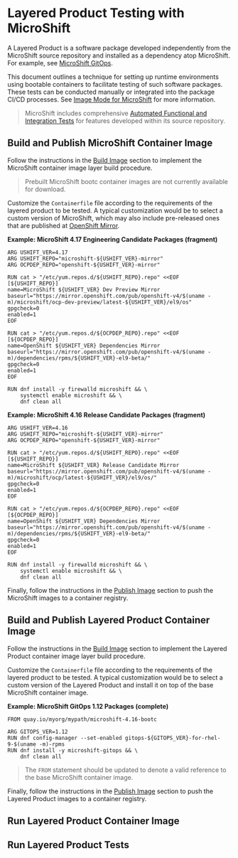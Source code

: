# Layered Product Testing with MicroShift

A Layered Product is a software package developed independently from the MicroShift
source repository and installed as a dependency atop MicroShift. For example, see
[MicroShift GitOps](https://docs.redhat.com/en/documentation/red_hat_build_of_microshift/4.16/html/installing/microshift-install-rpm#microshift-installing-rpms-for-gitops_microshift-install-rpm).

This document outlines a technique for setting up runtime environments using
bootable containers to facilitate testing of such software packages. These tests
can be conducted manually or integrated into the package CI/CD processes. See
[Image Mode for MicroShift](./image_mode.md) for more information.

> MicroShift includes comprehensive [Automated Functional and Integration Tests](../../test/README.md)
> for features developed within its source repository.

## Build and Publish MicroShift Container Image

Follow the instructions in the [Build Image](./image_mode.md#build-image) section
to implement the MicroShift container image layer build procedure.

> Prebuilt MicroShift bootc container images are not currently available for
> download.

Customize the `Containerfile` file according to the requirements of the layered
product to be tested. A typical customization would be to select a custom version
of MicroShift, which may also include pre-released ones that are published at
[OpenShift Mirror](mirror.openshift.com).

**Example: MicroShift 4.17 Engineering Candidate Packages (fragment)**

```docker
ARG USHIFT_VER=4.17
ARG USHIFT_REPO="microshift-${USHIFT_VER}-mirror"
ARG OCPDEP_REPO="openshift-${USHIFT_VER}-mirror"

RUN cat > "/etc/yum.repos.d/${USHIFT_REPO}.repo" <<EOF
[${USHIFT_REPO}]
name=MicroShift ${USHIFT_VER} Dev Preview Mirror
baseurl="https://mirror.openshift.com/pub/openshift-v4/$(uname -m)/microshift/ocp-dev-preview/latest-${USHIFT_VER}/el9/os"
gpgcheck=0
enabled=1
EOF

RUN cat > "/etc/yum.repos.d/${OCPDEP_REPO}.repo" <<EOF
[${OCPDEP_REPO}]
name=OpenShift ${USHIFT_VER} Dependencies Mirror
baseurl="https://mirror.openshift.com/pub/openshift-v4/$(uname -m)/dependencies/rpms/${USHIFT_VER}-el9-beta/"
gpgcheck=0
enabled=1
EOF

RUN dnf install -y firewalld microshift && \
    systemctl enable microshift && \
    dnf clean all
```

**Example: MicroShift 4.16 Release Candidate Packages (fragment)**

```docker
ARG USHIFT_VER=4.16
ARG USHIFT_REPO="microshift-${USHIFT_VER}-mirror"
ARG OCPDEP_REPO="openshift-${USHIFT_VER}-mirror"

RUN cat > "/etc/yum.repos.d/${USHIFT_REPO}.repo" <<EOF
[${USHIFT_REPO}]
name=MicroShift ${USHIFT_VER} Release Candidate Mirror
baseurl="https://mirror.openshift.com/pub/openshift-v4/$(uname -m)/microshift/ocp/latest-${USHIFT_VER}/el9/os/"
gpgcheck=0
enabled=1
EOF

RUN cat > "/etc/yum.repos.d/${OCPDEP_REPO}.repo" <<EOF
[${OCPDEP_REPO}]
name=OpenShift ${USHIFT_VER} Dependencies Mirror
baseurl="https://mirror.openshift.com/pub/openshift-v4/$(uname -m)/dependencies/rpms/${USHIFT_VER}-el9-beta/"
gpgcheck=0
enabled=1
EOF

RUN dnf install -y firewalld microshift && \
    systemctl enable microshift && \
    dnf clean all
```

Finally, follow the instructions in the [Publish Image](./image_mode.md#publish-image)
section to push the MicroShift images to a container registry.

## Build and Publish Layered Product Container Image

Follow the instructions in the [Build Image](./image_mode.md#build-image) section
to implement the Layered Product container image layer build procedure.

Customize the `Containerfile` file according to the requirements of the layered
product to be tested. A typical customization would be to select a custom version
of the Layered Product and install it on top of the base MicroShift container image.

**Example: MicroShift GitOps 1.12 Packages (complete)**

```docker
FROM quay.io/myorg/mypath/microshift-4.16-bootc

ARG GITOPS_VER=1.12
RUN dnf config-manager --set-enabled gitops-${GITOPS_VER}-for-rhel-9-$(uname -m)-rpms
RUN dnf install -y microshift-gitops && \
    dnf clean all
```

> The `FROM` statement should be updated to denote a valid reference to the base
> MicroShift container image.

Finally, follow the instructions in the [Publish Image](./image_mode.md#publish-image)
section to push the Layered Product images to a container registry.

## Run Layered Product Container Image

## Run Layered Product Tests
